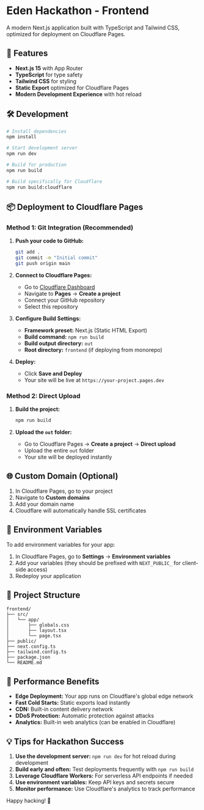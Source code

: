 # Eden Hackathon - Frontend

A modern Next.js application built with TypeScript and Tailwind CSS, optimized for deployment on Cloudflare Pages.

## 🚀 Features

- **Next.js 15** with App Router
- **TypeScript** for type safety
- **Tailwind CSS** for styling
- **Static Export** optimized for Cloudflare Pages
- **Modern Development Experience** with hot reload

## 🛠️ Development

```bash
# Install dependencies
npm install

# Start development server
npm run dev

# Build for production
npm run build

# Build specifically for Cloudflare
npm run build:cloudflare
```

## 📦 Deployment to Cloudflare Pages

### Method 1: Git Integration (Recommended)

1. **Push your code to GitHub:**
   ```bash
   git add .
   git commit -m "Initial commit"
   git push origin main
   ```

2. **Connect to Cloudflare Pages:**
   - Go to [Cloudflare Dashboard](https://dash.cloudflare.com)
   - Navigate to **Pages** → **Create a project**
   - Connect your GitHub repository
   - Select this repository

3. **Configure Build Settings:**
   - **Framework preset:** Next.js (Static HTML Export)
   - **Build command:** `npm run build`
   - **Build output directory:** `out`
   - **Root directory:** `frontend` (if deploying from monorepo)

4. **Deploy:**
   - Click **Save and Deploy**
   - Your site will be live at `https://your-project.pages.dev`

### Method 2: Direct Upload

1. **Build the project:**
   ```bash
   npm run build
   ```

2. **Upload the `out` folder:**
   - Go to Cloudflare Pages → **Create a project** → **Direct upload**
   - Upload the entire `out` folder
   - Your site will be deployed instantly

## 🌐 Custom Domain (Optional)

1. In Cloudflare Pages, go to your project
2. Navigate to **Custom domains**
3. Add your domain name
4. Cloudflare will automatically handle SSL certificates

## 🔧 Environment Variables

To add environment variables for your app:

1. In Cloudflare Pages, go to **Settings** → **Environment variables**
2. Add your variables (they should be prefixed with `NEXT_PUBLIC_` for client-side access)
3. Redeploy your application

## 📁 Project Structure

```
frontend/
├── src/
│   └── app/
│       ├── globals.css
│       ├── layout.tsx
│       └── page.tsx
├── public/
├── next.config.ts
├── tailwind.config.ts
├── package.json
└── README.md
```

## 🎯 Performance Benefits

- **Edge Deployment:** Your app runs on Cloudflare's global edge network
- **Fast Cold Starts:** Static exports load instantly
- **CDN:** Built-in content delivery network
- **DDoS Protection:** Automatic protection against attacks
- **Analytics:** Built-in web analytics (can be enabled in Cloudflare)

## 💡 Tips for Hackathon Success

1. **Use the development server:** `npm run dev` for hot reload during development
2. **Build early and often:** Test deployments frequently with `npm run build`
3. **Leverage Cloudflare Workers:** For serverless API endpoints if needed
4. **Use environment variables:** Keep API keys and secrets secure
5. **Monitor performance:** Use Cloudflare's analytics to track performance

Happy hacking! 🚀
